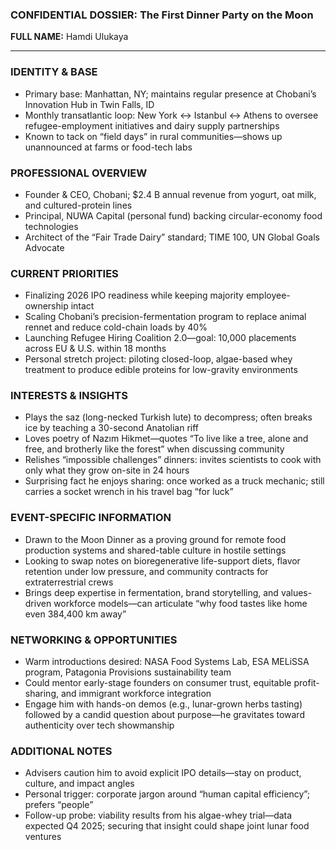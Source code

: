 ### CONFIDENTIAL DOSSIER: The First Dinner Party on the Moon

**FULL NAME:** Hamdi Ulukaya

---
### IDENTITY & BASE
- Primary base: Manhattan, NY; maintains regular presence at Chobani’s Innovation Hub in Twin Falls, ID
- Monthly transatlantic loop: New York ↔ Istanbul ↔ Athens to oversee refugee-employment initiatives and dairy supply partnerships  
- Known to tack on “field days” in rural communities—shows up unannounced at farms or food-tech labs

### PROFESSIONAL OVERVIEW
- Founder & CEO, Chobani; $2.4 B annual revenue from yogurt, oat milk, and cultured-protein lines  
- Principal, NUWA Capital (personal fund) backing circular-economy food technologies  
- Architect of the “Fair Trade Dairy” standard; TIME 100, UN Global Goals Advocate

### CURRENT PRIORITIES
- Finalizing 2026 IPO readiness while keeping majority employee-ownership intact  
- Scaling Chobani’s precision-fermentation program to replace animal rennet and reduce cold-chain loads by 40%  
- Launching Refugee Hiring Coalition 2.0—goal: 10,000 placements across EU & U.S. within 18 months  
- Personal stretch project: piloting closed-loop, algae-based whey treatment to produce edible proteins for low-gravity environments

### INTERESTS & INSIGHTS
- Plays the saz (long-necked Turkish lute) to decompress; often breaks ice by teaching a 30-second Anatolian riff  
- Loves poetry of Nazım Hikmet—quotes “To live like a tree, alone and free, and brotherly like the forest” when discussing community  
- Relishes “impossible challenges” dinners: invites scientists to cook with only what they grow on-site in 24 hours  
- Surprising fact he enjoys sharing: once worked as a truck mechanic; still carries a socket wrench in his travel bag “for luck”

### EVENT-SPECIFIC INFORMATION
- Drawn to the Moon Dinner as a proving ground for remote food production systems and shared-table culture in hostile settings  
- Looking to swap notes on bioregenerative life-support diets, flavor retention under low pressure, and community contracts for extraterrestrial crews  
- Brings deep expertise in fermentation, brand storytelling, and values-driven workforce models—can articulate “why food tastes like home even 384,400 km away”

### NETWORKING & OPPORTUNITIES
- Warm introductions desired: NASA Food Systems Lab, ESA MELiSSA program, Patagonia Provisions sustainability team  
- Could mentor early-stage founders on consumer trust, equitable profit-sharing, and immigrant workforce integration  
- Engage him with hands-on demos (e.g., lunar-grown herbs tasting) followed by a candid question about purpose—he gravitates toward authenticity over tech showmanship

### ADDITIONAL NOTES
- Advisers caution him to avoid explicit IPO details—stay on product, culture, and impact angles  
- Personal trigger: corporate jargon around “human capital efficiency”; prefers “people”  
- Follow-up probe: viability results from his algae-whey trial—data expected Q4 2025; securing that insight could shape joint lunar food ventures